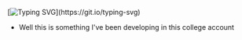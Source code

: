 [![Typing SVG](https://readme-typing-svg.demolab.com?font=Fira+Code&pause=1000&color=09F7AD&background=FF009300&width=435&lines=%40mrafaini%3A~%23+Hello!;Welcome+to+my+profile!)](https://git.io/typing-svg)
- Well this is something I've been developing in this college account

<!--
**mrafaini/mrafaini** is a ✨ _special_ ✨ repository because its `README.md` (this file) appears on your GitHub profile.

Here are some ideas to get you started:

- 🔭 I’m currently working on ...
- 🌱 I’m currently learning ...
- 👯 I’m looking to collaborate on ...
- 🤔 I’m looking for help with ...
- 💬 Ask me about ...
- 📫 How to reach me: ...
- 😄 Pronouns: ...
- ⚡ Fun fact: ...
-->
